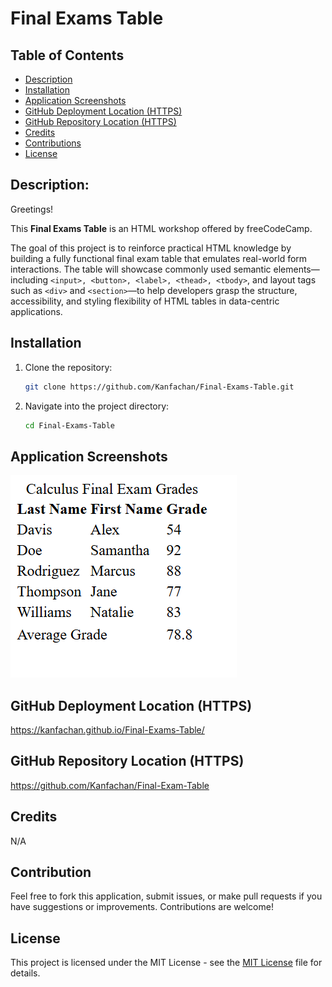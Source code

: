# Final Exams Table

## Table of Contents

- [Description](#description)
- [Installation](#installation)
- [Application Screenshots](#application-screenshots)
- [GitHub Deployment Location (HTTPS)](#github-deployment-location-https)
- [GitHub Repository Location (HTTPS)](#github-repository-location-https)
- [Credits](#credits)
- [Contributions](#contributions)
- [License](#license)

## Description:

Greetings!

This **Final Exams Table** is an HTML workshop offered by freeCodeCamp. 

The goal of this project is to reinforce practical HTML knowledge by building a fully functional final exam table that emulates real-world form interactions. The table will showcase commonly used semantic elements—including ```<input>, <button>, <label>, <thead>, <tbody>```, and layout tags such as ```<div>``` and ```<section>```—to help developers grasp the structure, accessibility, and styling flexibility of HTML tables in data-centric applications.

## Installation

1. Clone the repository:
   ```bash
   git clone https://github.com/Kanfachan/Final-Exams-Table.git
   ```
2. Navigate into the project directory:
   ```bash
   cd Final-Exams-Table
   ```

## Application Screenshots
![screenshot](/screenshots/screenshot.png)

## GitHub Deployment Location (HTTPS)

https://kanfachan.github.io/Final-Exams-Table/

## GitHub Repository Location (HTTPS)

https://github.com/Kanfachan/Final-Exam-Table

## Credits

N/A

## Contribution

Feel free to fork this application, submit issues, or make pull requests if you have suggestions or improvements. Contributions are welcome!

## License

This project is licensed under the MIT License - see the [MIT License](LICENSE) file for details.